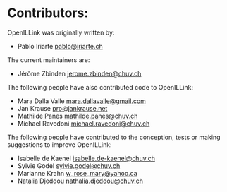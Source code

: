 # Contributors:

OpenILLink was originally written by:
* Pablo Iriarte <pablo@iriarte.ch>

The current maintainers are:
* Jérôme Zbinden <jerome.zbinden@chuv.ch>

The following people have also contributed code to OpenILLink:
* Mara Dalla Valle <mara.dallavalle@gmail.com>
* Jan Krause <pro@jankrause.net>
* Mathilde Panes <mathilde.panes@chuv.ch>
* Michael Ravedoni <michael.ravedoni@chuv.ch>

The following people have contributed to the conception, tests or making suggestions to improve OpenILLink:
* Isabelle de Kaenel <isabelle.de-kaenel@chuv.ch>
* Sylvie Godel <sylvie.godel@chuv.ch>
* Marianne Krahn <w_rose_mary@yahoo.ca>
* Natalia Djeddou <nathalia.djeddou@chuv.ch>
